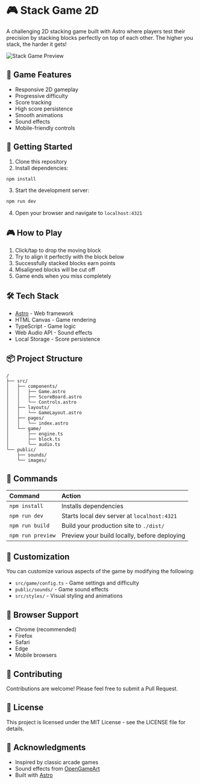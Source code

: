 # 🎮 Stack Game 2D

A challenging 2D stacking game built with Astro where players test their precision by stacking blocks perfectly on top of each other. The higher you stack, the harder it gets!

![Stack Game Preview](public/preview.png)

## 🎯 Game Features

- Responsive 2D gameplay
- Progressive difficulty
- Score tracking
- High score persistence
- Smooth animations
- Sound effects
- Mobile-friendly controls

## 🚀 Getting Started

1. Clone this repository
2. Install dependencies:
```bash
npm install
```
3. Start the development server:
```bash
npm run dev
```
4. Open your browser and navigate to `localhost:4321`

## 🎮 How to Play

1. Click/tap to drop the moving block
2. Try to align it perfectly with the block below
3. Successfully stacked blocks earn points
4. Misaligned blocks will be cut off
5. Game ends when you miss completely

## 🛠️ Tech Stack

- [Astro](https://astro.build) - Web framework
- HTML Canvas - Game rendering
- TypeScript - Game logic
- Web Audio API - Sound effects
- Local Storage - Score persistence

## 📦 Project Structure

```
/
├── src/
│   ├── components/
│   │   ├── Game.astro
│   │   ├── ScoreBoard.astro
│   │   └── Controls.astro
│   ├── layouts/
│   │   └── GameLayout.astro
│   ├── pages/
│   │   └── index.astro
│   └── game/
│       ├── engine.ts
│       ├── block.ts
│       └── audio.ts
└── public/
    ├── sounds/
    └── images/
```

## 🧞 Commands

| Command                   | Action                                           |
| :------------------------ | :----------------------------------------------- |
| `npm install`             | Installs dependencies                            |
| `npm run dev`            | Starts local dev server at `localhost:4321`      |
| `npm run build`          | Build your production site to `./dist/`          |
| `npm run preview`        | Preview your build locally, before deploying     |

## 🎨 Customization

You can customize various aspects of the game by modifying the following:

- `src/game/config.ts` - Game settings and difficulty
- `public/sounds/` - Game sound effects
- `src/styles/` - Visual styling and animations

## 📱 Browser Support

- Chrome (recommended)
- Firefox
- Safari
- Edge
- Mobile browsers

## 🤝 Contributing

Contributions are welcome! Please feel free to submit a Pull Request.

## 📄 License

This project is licensed under the MIT License - see the LICENSE file for details.

## 🙏 Acknowledgments

- Inspired by classic arcade games
- Sound effects from [OpenGameArt](https://opengameart.org)
- Built with [Astro](https://astro.build)
